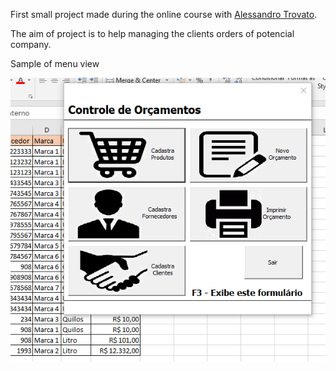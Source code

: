 First small project made during the online course with [Alessandro Trovato](http://www.sigaonerd.com/). 

The aim of project is to help managing the clients orders of potencial company.







Sample of menu view

![alt text](https://github.com/goskan93/VBA/blob/master/Project1/menu_view.PNG)
